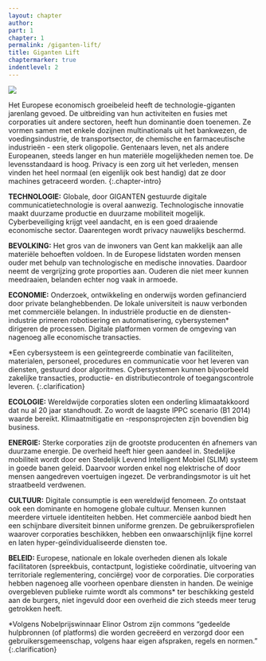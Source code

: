 ```yaml
---
layout: chapter
author: 
part: 1
chapter: 1
permalink: /giganten-lift/
title: Giganten Lift
chaptermarker: true
indentlevel: 2
---
```


<a href="{{ site.baseurl }}/images/Ruimte_2.jpg" data-lightbox="Gigantenlift"><img src="{{ site.baseurl }}/images/Ruimte_2.jpg"></a>

Het Europese economisch groeibeleid heeft de technologie-giganten jarenlang gevoed. De uitbreiding van hun activiteiten en fusies met corporaties uit andere sectoren, heeft hun dominantie
doen toenemen. Ze vormen samen met enkele dozijnen multinationals uit het bankwezen, de
voedingsindustrie, de transportsector, de chemische en farmaceutische industrieën - een sterk
oligopolie. Gentenaars leven, net als andere Europeanen, steeds langer en hun materiële mogelijkheden nemen toe. De levensstandaard is hoog. Privacy is een zorg uit het verleden, mensen
vinden het heel normaal (en eigenlijk ook best handig) dat ze door machines getraceerd worden.
{:.chapter-intro}

**TECHNOLOGIE:** Globale, door GIGANTEN gestuurde digitale communicatietechnologie is overal aanwezig.
Technologische innovatie maakt duurzame productie en
duurzame mobiliteit mogelijk. Cyberbeveiliging krijgt veel
aandacht, en is een goed draaiende economische sector.
Daarentegen wordt privacy nauwelijks beschermd. 

**BEVOLKING:** Het gros van de inwoners van Gent kan
makkelijk aan alle materiële behoeften voldoen. In de
Europese lidstaten worden mensen ouder met behulp
van technologische en medische innovaties. Daardoor
neemt de vergrijzing grote proporties aan. Ouderen die
niet meer kunnen meedraaien, belanden echter nog vaak
in armoede. 

**ECONOMIE:** Onderzoek, ontwikkeling en onderwijs worden gefinancierd door private belanghebbenden. De
lokale universiteit is nauw verbonden met commerciële
belangen. In industriële productie en de diensten-industrie primeren robotisering en automatisering, <span class="need-clarification">cybersystemen*</span> dirigeren de processen. Digitale platformen vormen
de omgeving van nagenoeg alle economische transacties.

*Een cybersysteem is een geïntegreerde combinatie
van faciliteiten, materialen, personeel, procedures en
communicatie voor het leveren van diensten, gestuurd
door algoritmes. Cybersystemen kunnen bijvoorbeeld
zakelijke transacties, productie- en distributiecontrole
of toegangscontrole leveren.
{:.clarification}

**ECOLOGIE:** Wereldwijde corporaties sloten een onderling
klimaatakkoord dat nu al 20 jaar standhoudt. Zo wordt de
laagste IPPC scenario (B1 2014) waarde bereikt. Klimaatmitigatie en -responsprojecten zijn bovendien big business.

**ENERGIE:** Sterke corporaties zijn de grootste producenten
én afnemers van duurzame energie. De overheid
heeft hier geen aandeel in. Stedelijke mobiliteit
wordt door een Stedelijk Levend Intelligent Mobiel
(SLIM) systeem in goede banen geleid. Daarvoor
worden enkel nog elektrische of door mensen aangedreven voertuigen ingezet. De verbrandingsmotor is uit het straatbeeld verdwenen.

**CULTUUR:** Digitale consumptie is een wereldwijd fenomeen. Zo ontstaat ook een dominante en homogene
globale cultuur. Mensen kunnen meerdere virtuele identiteiten hebben. Het commerciële aanbod biedt hen een
schijnbare diversiteit binnen uniforme grenzen. De gebruikersprofielen waarover corporaties beschikken, hebben
een onwaarschijnlijk fijne korrel en laten hyper-geïndividualiseerde diensten toe.

**BELEID:** Europese, nationale en lokale overheden dienen
als lokale facilitatoren (spreekbuis, contactpunt, logistieke
coördinatie, uitvoering van territoriale reglementering,
conciërge) voor de corporaties. Die corporaties hebben
nagenoeg alle voorheen openbare diensten in handen. De
weinige overgebleven publieke ruimte wordt als <span class="need-clarification">commons*</span>
ter beschikking gesteld aan de burgers, niet ingevuld door
een overheid die zich steeds meer terug getrokken heeft.

*Volgens Nobelprijswinnaar Elinor Ostrom zijn commons “gedeelde hulpbronnen (of platforms) die worden
gecreëerd en verzorgd door een gebruikersgemeenschap, volgens haar eigen afspraken, regels en normen.”
{:.clarification}